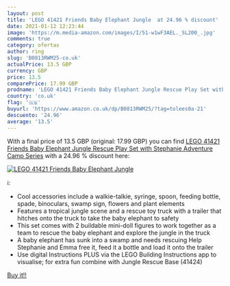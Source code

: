 ```yaml
---
layout: post
title: 'LEGO 41421 Friends Baby Elephant Jungle  at 24.96 % discount'
date: 2021-01-12 12:23:44
image: 'https://m.media-amazon.com/images/I/51-w1wF3AEL._SL200_.jpg'
comments: true
category: ofertas
author: ring
slug: 'B0813RWM25-co.uk'
actualPrice: 13.5 GBP
currency: GBP
price: 13.5
comparePrice: 17.99 GBP
prodname: 'LEGO 41421 Friends Baby Elephant Jungle Rescue Play Set with Stephanie  Adventure Camp Series'
country: 'co.uk'
flag: '🇬🇧'
buyurl: 'https://www.amazon.co.uk/dp/B0813RWM25/?tag=tolees0a-21'
descuento: '24.96'
average: '13.5'
---
```


With a final price of 13.5 GBP (original: 17.99 GBP) you can find [LEGO 41421 Friends Baby Elephant Jungle Rescue Play Set with Stephanie  Adventure Camp Series](https://www.amazon.co.uk/dp/B0813RWM25/?tag=tolees0a-21) with a  24.96 % discount here:

[![LEGO 41421 Friends Baby Elephant Jungle ](https://m.media-amazon.com/images/I/51-w1wF3AEL._SL200_.jpg)](https://www.amazon.co.uk/dp/B0813RWM25/?tag=tolees0a-21)

ℹ️:

- Cool accessories include a walkie-talkie, syringe, spoon, feeding bottle, spade, binoculars, swamp sign, flowers and plant elements
- Features a tropical jungle scene and a rescue toy truck with a trailer that hitches onto the truck to take the baby elephant to safety
- This set comes with 2 buildable mini-doll figures to work together as a team to rescue the baby elephant and explore the jungle in the truck
- A baby elephant has sunk into a swamp and needs rescuing Help Stephanie and Emma free it, feed it a bottle and load it onto the trailer
- Use digital Instructions PLUS via the LEGO Building Instructions app to visualise; for extra fun combine with Jungle Rescue Base (41424)

[Buy it!!](https://www.amazon.co.uk/dp/B0813RWM25/?tag=tolees0a-21)

